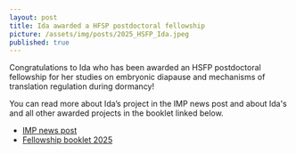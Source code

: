 ```yaml
---
layout: post
title: Ida awarded a HFSP postdoctoral fellowship
picture: /assets/img/posts/2025_HSFP_Ida.jpeg
published: true
---
```

Congratulations to Ida who has been awarded an HSFP postdoctoral fellowship for her studies on embryonic diapause and mechanisms of translation regulation during dormancy!

You can read more about Ida’s project in the IMP news post and about Ida's and all other awarded projects in the booklet linked below. 

-	[IMP news post](https://www.imp.ac.at/news/article/hfsp-fellowship-for-ida-jentoft)
-	[Fellowship booklet 2025]( https://www.hfsp.org/bookletFS2025#FellowshipBooklet_2025_webversion_0.pdf/)

